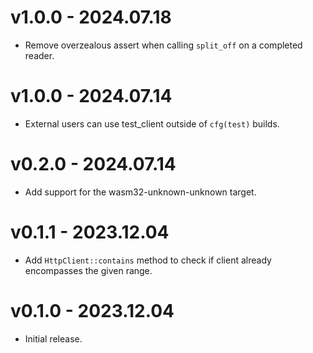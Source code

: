 # v1.0.0 - 2024.07.18

- Remove overzealous assert when calling `split_off` on a completed reader.

# v1.0.0 - 2024.07.14

- External users can use test_client outside of `cfg(test)` builds.

# v0.2.0 - 2024.07.14

- Add support for the wasm32-unknown-unknown target.

# v0.1.1 - 2023.12.04

- Add `HttpClient::contains` method to check if client already encompasses the given range.

# v0.1.0 - 2023.12.04

- Initial release.

